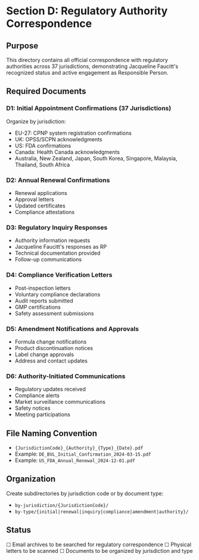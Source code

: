 # Section D: Regulatory Authority Correspondence

## Purpose

This directory contains all official correspondence with regulatory authorities across 37 jurisdictions, demonstrating Jacqueline Faucitt's recognized status and active engagement as Responsible Person.

## Required Documents

### D1: Initial Appointment Confirmations (37 Jurisdictions)
Organize by jurisdiction:
- EU-27: CPNP system registration confirmations
- UK: OPSS/SCPN acknowledgments
- US: FDA confirmations
- Canada: Health Canada acknowledgments
- Australia, New Zealand, Japan, South Korea, Singapore, Malaysia, Thailand, South Africa

### D2: Annual Renewal Confirmations
- Renewal applications
- Approval letters
- Updated certificates
- Compliance attestations

### D3: Regulatory Inquiry Responses
- Authority information requests
- Jacqueline Faucitt's responses as RP
- Technical documentation provided
- Follow-up communications

### D4: Compliance Verification Letters
- Post-inspection letters
- Voluntary compliance declarations
- Audit reports submitted
- GMP certifications
- Safety assessment submissions

### D5: Amendment Notifications and Approvals
- Formula change notifications
- Product discontinuation notices
- Label change approvals
- Address and contact updates

### D6: Authority-Initiated Communications
- Regulatory updates received
- Compliance alerts
- Market surveillance communications
- Safety notices
- Meeting participations

## File Naming Convention

- `{JurisdictionCode}_{Authority}_{Type}_{Date}.pdf`
- Example: `DE_BVL_Initial_Confirmation_2024-03-15.pdf`
- Example: `US_FDA_Annual_Renewal_2024-12-01.pdf`

## Organization

Create subdirectories by jurisdiction code or by document type:
- `by-jurisdiction/{JurisdictionCode}/`
- `by-type/{initial|renewal|inquiry|compliance|amendment|authority}/`

## Status

☐ Email archives to be searched for regulatory correspondence
☐ Physical letters to be scanned
☐ Documents to be organized by jurisdiction and type
